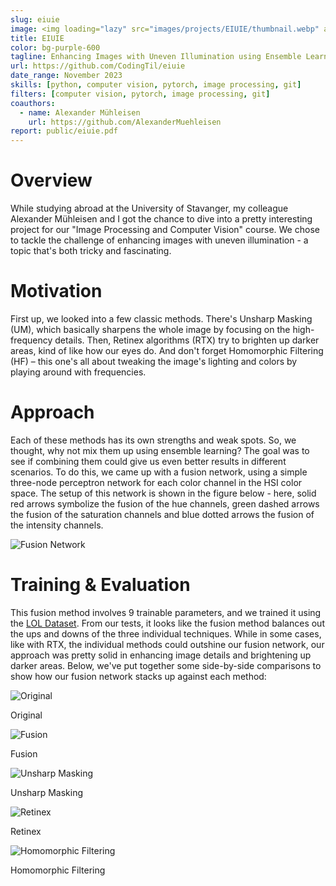 ```yaml
---
slug: eiuie
image: <img loading="lazy" src="images/projects/EIUIE/thumbnail.webp" alt="Enhancing Images with Uneven Illumination using Ensemble Learning"/>
title: EIUIE
color: bg-purple-600
tagline: Enhancing Images with Uneven Illumination using Ensemble Learning
url: https://github.com/CodingTil/eiuie
date_range: November 2023
skills: [python, computer vision, pytorch, image processing, git]
filters: [computer vision, pytorch, image processing, git]
coauthors:
  - name: Alexander Mühleisen
    url: https://github.com/AlexanderMuehleisen
report: public/eiuie.pdf
---
```

# Overview
While studying abroad at the University of Stavanger, my colleague Alexander Mühleisen and I got the chance to dive into a pretty interesting project for our "Image Processing and Computer Vision" course. We chose to tackle the challenge of enhancing images with uneven illumination - a topic that's both tricky and fascinating.

# Motivation
First up, we looked into a few classic methods. There's Unsharp Masking (UM), which basically sharpens the whole image by focusing on the high-frequency details. Then, Retinex algorithms (RTX) try to brighten up darker areas, kind of like how our eyes do. And don't forget Homomorphic Filtering (HF) – this one's all about tweaking the image's lighting and colors by playing around with frequencies.

# Approach
Each of these methods has its own strengths and weak spots. So, we thought, why not mix them up using ensemble learning? The goal was to see if combining them could give us even better results in different scenarios. To do this, we came up with a fusion network, using a simple three-node perceptron network for each color channel in the HSI color space. The setup of this network is shown in the figure below - here, solid red arrows symbolize the fusion of the hue channels, green dashed arrows the fusion of the saturation channels and blue dotted arrows the fusion of the intensity channels.

<img loading="lazy" src="images/projects/EIUIE/pipeline.webp" alt="Fusion Network"/>

# Training & Evaluation
This fusion method involves 9 trainable parameters, and we trained it using the <a href="https://www.kaggle.com/datasets/soumikrakshit/lol-dataset">LOL Dataset</a>. From our tests, it looks like the fusion method balances out the ups and downs of the three individual techniques. While in some cases, like with RTX, the individual methods could outshine our fusion network, our approach was pretty solid in enhancing image details and brightening up darker areas. Below, we've put together some side-by-side comparisons to show how our fusion network stacks up against each method:

<div class="container mx-auto p-4">
	<div class="grid grid-cols-1 sm:grid-cols-2 lg:grid-cols-5 gap-4">
		<div class="text-center">
			<img loading="lazy" src="images/projects/EIUIE/original.webp" alt="Original" class="mx-auto">
			<p class="text-center text-lg font-semibold">Original</p>
		</div>
		<div class="text-center">
			<img loading="lazy" src="images/projects/EIUIE/fusion.webp" alt="Fusion" class="mx-auto">
			<p class="text-center text-lg font-semibold">Fusion</p>
		</div>
		<div class="text-center">
			<img loading="lazy" src="images/projects/EIUIE/um.webp" alt="Unsharp Masking" class="mx-auto">
			<p class="text-center text-lg font-semibold">Unsharp Masking</p>
		</div>
		<div class="text-center">
			<img loading="lazy" src="images/projects/EIUIE/rtx.webp" alt="Retinex" class="mx-auto">
			<p class="text-center text-lg font-semibold">Retinex</p>
		</div>
		<div class="text-center">
			<img loading="lazy" src="images/projects/EIUIE/hf.webp" alt="Homomorphic Filtering" class="mx-auto">
			<p class="text-center text-lg font-semibold">Homomorphic Filtering</p>
		</div>
	</div>
</div>